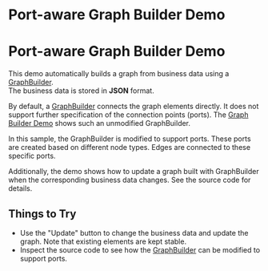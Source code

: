 <!--
 //////////////////////////////////////////////////////////////////////////////
 // @license
 // This file is part of yFiles for HTML 2.6.0.4.
 // Use is subject to license terms.
 //
 // Copyright (c) 2000-2024 by yWorks GmbH, Vor dem Kreuzberg 28,
 // 72070 Tuebingen, Germany. All rights reserved.
 //
 //////////////////////////////////////////////////////////////////////////////
-->
# Port-aware Graph Builder Demo

# Port-aware Graph Builder Demo

This demo automatically builds a graph from business data using a [GraphBuilder](https://docs.yworks.com/yfileshtml/#/api/GraphBuilder).  
The business data is stored in **JSON** format.

By default, a [GraphBuilder](https://docs.yworks.com/yfileshtml/#/dguide/graph_builder-GraphBuilder) connects the graph elements directly. It does not support further specification of the connection points (ports). The [Graph Builder Demo](../../databinding/graphbuilder/) shows such an unmodified GraphBuilder.

In this sample, the GraphBuilder is modified to support ports. These ports are created based on different node types. Edges are connected to these specific ports.

Additionally, the demo shows how to update a graph built with GraphBuilder when the corresponding business data changes. See the source code for details.

## Things to Try

- Use the "Update" button to change the business data and update the graph. Note that existing elements are kept stable.
- Inspect the source code to see how the [GraphBuilder](https://docs.yworks.com/yfileshtml/#/api/GraphBuilder) can be modified to support ports.
